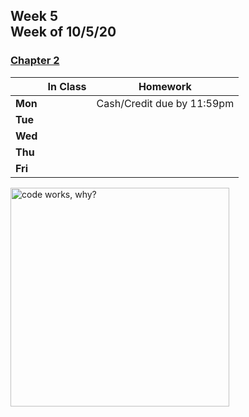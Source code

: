 <meta http-equiv="refresh" content="300"/>

## Week 5<br>Week of 10/5/20  

### [Chapter 2](/ap/curriculum/2)  

  |       |In Class               |Homework   |
  |-------|---------              |---------  |
  |**Mon**| |Cash/Credit due by 11:59pm |
  |**Tue**| | |
  |**Wed**| | |
  |**Thu**| | |
  |**Fri**| | |

<img src="https://img.memecdn.com/every-programmer-knows_o_1438249.jpg" alt="code works, why?" height="350">

